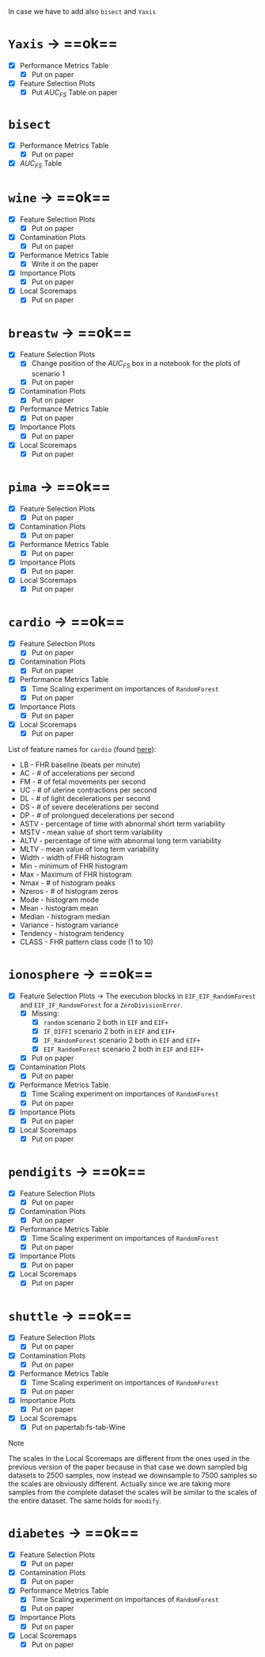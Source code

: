 In case we have to add also `bisect` and `Yaxis`

# `Yaxis` → ==ok== 

- [x] Performance Metrics Table
	- [x] Put on paper
- [x] Feature Selection Plots
	- [x] Put $AUC_{FS}$ Table on paper

# `bisect`

- [x] Performance Metrics Table
	- [x] Put on paper
- [x] $AUC_{FS}$ Table 

# `wine` → ==ok== 

- [x] Feature Selection Plots 
	- [x] Put on paper
- [x] Contamination Plots 
	- [x] Put on paper
- [x] Performance Metrics Table 
	- [x] Write it on the paper
- [x] Importance Plots 
	- [x] Put on paper 
- [x] Local Scoremaps
	- [x] Put on paper

# `breastw` → ==ok== 

- [x] Feature Selection Plots 
	- [x] Change position of the $AUC_{FS}$ box in a notebook for the plots of scenario 1
	- [x] Put on paper 
- [x] Contamination Plots 
	- [x] Put on paper 
- [x] Performance Metrics Table 
	- [x] Put on paper 
- [x] Importance Plots 
	- [x] Put on paper 
- [x] Local Scoremaps
	- [x] Put on paper

# `pima` → ==ok== 

- [x] Feature Selection Plots 
	- [x] Put on paper 
- [x] Contamination Plots 
	- [x] Put on paper 
- [x] Performance Metrics Table 
	- [x] Put on paper 
- [x] Importance Plots 
	- [x] Put on paper 
- [x] Local Scoremaps
	- [x] Put on paper

# `cardio` → ==ok== 

- [x] Feature Selection Plots 
	- [x] Put on paper 
- [x] Contamination Plots 
	- [x] Put on paper 
- [x] Performance Metrics Table 
	- [x] Time Scaling experiment on importances of `RandomForest`
	- [x] Put on paper 
- [x] Importance Plots 
	- [x] Put on paper 
- [x] Local Scoremaps
	- [x] Put on paper

List of feature names for `cardio` (found [here](https://archive.ics.uci.edu/dataset/193/cardiotocography)):

- LB - FHR baseline (beats per minute)
- AC - # of accelerations per second
- FM - # of fetal movements per second
- UC - # of uterine contractions per second
- DL - # of light decelerations per second
- DS - # of severe decelerations per second
- DP - # of prolongued decelerations per second
- ASTV - percentage of time with abnormal short term variability
- MSTV - mean value of short term variability
- ALTV - percentage of time with abnormal long term variability
- MLTV - mean value of long term variability
- Width - width of FHR histogram
- Min - minimum of FHR histogram
- Max - Maximum of FHR histogram
- Nmax - # of histogram peaks
- Nzeros - # of histogram zeros
- Mode - histogram mode
- Mean - histogram mean
- Median - histogram median
- Variance - histogram variance
- Tendency - histogram tendency
- CLASS - FHR pattern class code (1 to 10)
# `ionosphere` → ==ok== 

- [x] Feature Selection Plots → The execution blocks in `EIF_EIF_RandomForest` and `EIF_IF_RandomForest` for a `ZeroDivisionError`.
	- [x] Missing:
		- [x] `random` scenario 2 both in `EIF` and `EIF+`
		- [x] `IF_DIFFI` scenario 2 both in `EIF` and `EIF+`
		- [x] `IF_RandomForest` scenario 2 both in `EIF` and `EIF+`
		- [x] `EIF_RandomForest` scenario 2 both in `EIF` and `EIF+`
	- [x] Put on paper 
- [x] Contamination Plots 
	- [x] Put on paper 
- [x] Performance Metrics Table 
	- [x] Time Scaling experiment on importances of `RandomForest`
	- [x] Put on paper 
- [x] Importance Plots 
	- [x] Put on paper 
- [x] Local Scoremaps
	- [x] Put on paper
# `pendigits` → ==ok== 

- [x] Feature Selection Plots 
	- [x] Put on paper 
- [x] Contamination Plots 
	- [x] Put on paper 
- [x] Performance Metrics Table 
	- [x] Time Scaling experiment on importances of `RandomForest`
	- [x] Put on paper 
- [x] Importance Plots 
	- [x] Put on paper 
- [x] Local Scoremaps
	- [x] Put on paper
# `shuttle` → ==ok== 

- [x] Feature Selection Plots 
	- [x] Put on paper 
- [x] Contamination Plots 
	- [x] Put on paper 
- [x] Performance Metrics Table 
	- [x] Time Scaling experiment on importances of `RandomForest`
	- [x] Put on paper 
- [x] Importance Plots 
	- [x] Put on paper 
- [x] Local Scoremaps 
	- [x] Put on papertab:fs-tab-Wine

> [!note] 
>  The scales in the Local Scoremaps are different from the ones used in the previous version of the paper because in that case we down sampled big datasets to 2500 samples, now instead we downsample to 7500 samples so the scales are obviously different. Actually since we are taking more samples from the complete dataset the scales will be similar to the scales of the entire dataset. The same holds for `moodify`. 
# `diabetes` → ==ok== 

- [x] Feature Selection Plots 
	- [x] Put on paper 
- [x] Contamination Plots 
	- [x] Put on paper 
- [x] Performance Metrics Table 
	- [x] Time Scaling experiment on importances of `RandomForest`
	- [x] Put on paper 
- [x] Importance Plots 
	- [x] Put on paper 
- [x] Local Scoremaps
	- [x] Put on paper